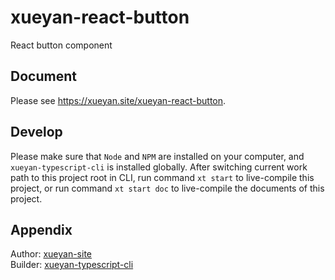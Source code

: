 # xueyan-react-button

React button component

## Document

Please see <https://xueyan.site/xueyan-react-button>.

## Develop

Please make sure that `Node` and `NPM` are installed on your computer, and `xueyan-typescript-cli` is installed globally. After switching current work path to this project root in CLI, run command `xt start` to live-compile this project, or run command `xt start doc` to live-compile the documents of this project.

## Appendix

Author: [xueyan-site](xueyan@xueyan.site)  
Builder: [xueyan-typescript-cli](https://github.com/xueyan-site/xueyan-typescript-cli)  

